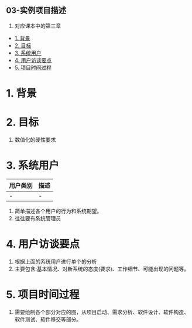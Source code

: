 03-实例项目描述
---
1. 对应课本中的第三章

<!-- TOC -->

- [1. 背景](#1-背景)
- [2. 目标](#2-目标)
- [3. 系统用户](#3-系统用户)
- [4. 用户访谈要点](#4-用户访谈要点)
- [5. 项目时间过程](#5-项目时间过程)

<!-- /TOC -->

# 1. 背景

# 2. 目标
1. 数值化的硬性要求

# 3. 系统用户
| 用户类别 | 描述 |
| -------- | ---- |
| -        | -    |

1. 简单描述各个用户的行为和系统期望。
2. 往往要有系统管理员

# 4. 用户访谈要点
1. 根据上面的系统用户进行单个的分析
2. 主要包含:基本情况、对新系统的态度(要求)、工作细节、可能出现的问题等。

# 5. 项目时间过程
1. 需要绘制各个部分对应的图，从项目启动、需求分析、软件设计、软件构造、软件测试、软件移交等部分。